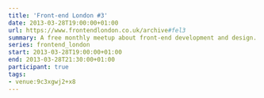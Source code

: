 ```yaml
---
title: 'Front-end London #3'
date: 2013-03-28T19:00:00+01:00
url: https://www.frontendlondon.co.uk/archive#fel3
summary: A free monthly meetup about front-end development and design.
series: frontend_london
start: 2013-03-28T19:00:00+01:00
end: 2013-03-28T21:30:00+01:00
participant: true
tags:
- venue:9c3xgwj2+x8
---
```

